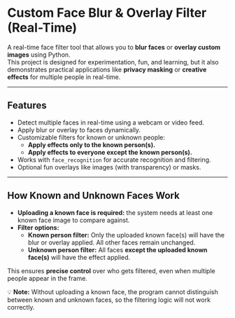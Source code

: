 # Custom Face Blur & Overlay Filter (Real-Time)

A real-time face filter tool that allows you to **blur faces** or **overlay custom images** using Python.  
This project is designed for experimentation, fun, and learning, but it also demonstrates practical applications like **privacy masking** or **creative effects** for multiple people in real-time.

---

## Features

- Detect multiple faces in real-time using a webcam or video feed.  
- Apply blur or overlay to faces dynamically.  
- Customizable filters for known or unknown people:
  - **Apply effects only to the known person(s).**  
  - **Apply effects to everyone except the known person(s).**  
- Works with `face_recognition` for accurate recognition and filtering.  
- Optional fun overlays like images (with transparency) or masks.

---

## How Known and Unknown Faces Work

- **Uploading a known face is required:** the system needs at least one known face image to compare against.  
- **Filter options:**
  - **Known person filter:** Only the uploaded known face(s) will have the blur or overlay applied. All other faces remain unchanged.  
  - **Unknown person filter:** All faces **except the uploaded known face(s)** will have the effect applied.  

This ensures **precise control** over who gets filtered, even when multiple people appear in the frame.

💡 **Note:** Without uploading a known face, the program cannot distinguish between known and unknown faces, so the filtering logic will not work correctly.
